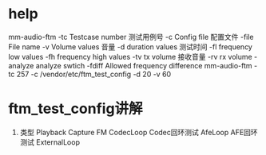 # help
mm-audio-ftm
    -tc         Testcase number                 测试用例号
    -c          Config file                     配置文件
    -file       File name
    -v          Volume values                   音量
    -d          duration values                 测试时间
    -fl         frequency low values
    -fh         frequency high values
    -tv         tx volume                       接收音量
    -rv         rx volume
    -analyze    analyze swtich
    -fdiff      Allowed frequency difference
mm-audio-ftm -tc 257 -c /vendor/etc/ftm_test_config -d 20 -v 60
# ftm_test_config讲解
  1. 类型
    Playback
    Capture
    FM
    CodecLoop       Codec回环测试
    AfeLoop         AFE回环测试
    ExternalLoop

